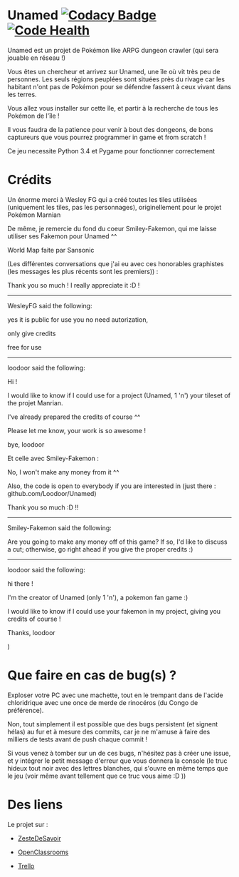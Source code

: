 # Unamed [![Codacy Badge](https://api.codacy.com/project/badge/grade/30083498352b4bfba20970a153d5444e)](https://www.codacy.com/app/urworld/Unamed) [![Code Health](https://landscape.io/github/Loodoor/Unamed/master/landscape.svg?style=flat)](https://landscape.io/github/Loodoor/Unamed/master)

Unamed est un projet de Pokémon like ARPG dungeon crawler (qui sera jouable en réseau !)

Vous êtes un chercheur et arrivez sur Unamed, une île où vit très peu de personnes. Les seuls régions peuplées sont situées près du rivage car les habitant n'ont pas de Pokémon pour se défendre fassent à ceux vivant dans les terres.

Vous allez vous installer sur cette île, et partir à la recherche de tous les Pokémon de l'île !

Il vous faudra de la patience pour venir à bout des dongeons, de bons captureurs que vous pourrez programmer in game et from scratch !

Ce jeu necessite Python 3.4 et Pygame pour fonctionner correctement

# Crédits

Un énorme merci à Wesley FG qui a créé toutes les tiles utilisées (uniquement les tiles, pas les personnages), originellement pour le projet Pokémon Marnian

De même, je remercie du fond du coeur Smiley-Fakemon, qui me laisse utiliser ses Fakemon pour Unamed ^^

World Map faite par Sansonic

(Les différentes conversations que j'ai eu avec ces honorables graphistes (les messages les plus récents sont les premiers)) :


Thank you so much ! I really appreciate it :D !

----------

WesleyFG said the following:

yes it is public for use you no need autorization,

only give credits

free for use

----------

loodoor said the following:

Hi !

I would like to know if I could use for a project (Unamed, 1 'n') your tileset of the projet Manrian.

I've already prepared the credits of course ^^

Please let me know, your work is so awesome !

bye, loodoor

Et celle avec Smiley-Fakemon :

No, I won't make any money from it ^^

Also, the code is open to everybody if you are interested in (just there : github.com/Loodoor/Unamed)

Thank you so much :D !!

---------

Smiley-Fakemon said the following:

Are you going to make any money off of this game? If so, I'd like to discuss a cut; otherwise, go right ahead if you give the proper credits :)

----------

loodoor said the following:

hi there !

I'm the creator of Unamed (only 1 'n'), a pokemon fan game :)

I would like to know if I could use your fakemon in my project, giving you credits of course !

Thanks, loodoor

)

# Que faire en cas de bug(s) ?

Exploser votre PC avec une machette, tout en le trempant dans de l'acide chloridrique avec une once de merde de rinocéros (du Congo de préférence).

Non, tout simplement il est possible que des bugs persistent (et signent hélas) au fur et à mesure des commits, car je ne m'amuse à faire des milliers de tests avant de push chaque commit !

Si vous venez à tomber sur un de ces bugs, n'hésitez pas à créer une issue, et y intégrer le petit message d'erreur que vous donnera la console (le truc hideux tout noir avec des lettres blanches, qui s'ouvre en même temps que le jeu (voir même avant tellement que ce truc vous aime :D ))

# Des liens

Le projet sur :

* [ZesteDeSavoir](https://zestedesavoir.com/forums/sujet/4155/unamed/)

* [OpenClassrooms](https://openclassrooms.com/forum/sujet/arpg-pygame-2d-unamed)

* [Trello](https://trello.com/b/9rBszau2/unamed)
